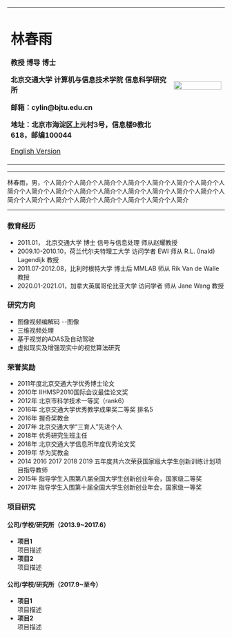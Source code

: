 <div>
<table border="0">
  <tr>
    <td width="75%">
      <h1>林春雨</h1>
      <p><b>教授 博导 博士</b></p>
      <p><b>北京交通大学 计算机与信息技术学院 信息科学研究所</b></p>
      <p><b>邮箱：cylin@bjtu.edu.cn</b></p>
      <p><b>地址：北京市海淀区上元村3号，信息楼9教北618，邮编100044</b></p>
      <p><a href="/index-en.html">English Version</a></p>
    </td>
    <td width="25%">
      <img src="/IMG_9849.jpg" width="100%">
    </td>
  </tr>
</table>
</div>

---

林春雨，男，个人简介个人简介个人简介个人简介个人简介个人简介个人简介个人简介个人简介个人简介个人简介个人简介个人简介个人简介个人简介个人简介个人简介个人简介个人简介个人简介个人简介个人简介个人简介个人简介

---

### 教育经历
- 2011.01， 北京交通大学 博士 信号与信息处理 师从赵耀教授
- 2009.10-2010.10，荷兰代尔夫特理工大学 访问学者  EWI  师从 R.L. (Inald) Lagendijk 教授
- 2011.07-2012.08，比利时根特大学  博士后 MMLAB 师从 Rik Van de Walle 教授
- 2020.01-2021.01，加拿大英属哥伦比亚大学  访问学者  师从 Jane Wang 教授


### 研究方向
- 图像视频编解码
--图像
- 三维视频处理
- 基于视觉的ADAS及自动驾驶
- 虚拟现实及增强现实中的视觉算法研究

### 荣誉奖励
- 2011年度北京交通大学优秀博士论文
- 2010年  IIHMSP2010国际会议最佳论文奖
- 2012年 北京市科学技术一等奖（rank6）
- 2016年 北京交通大学优秀教学成果奖二等奖 排名5
- 2016年  握奇奖教金
- 2017年 北京交通大学“三育人”先进个人
- 2018年 优秀研究生班主任
- 2018年 北京交通大学信息所年度优秀论文奖
- 2019年 华为奖教金
- 2014 2016 2017 2018 2019 五年度共六次荣获国家级大学生创新训练计划项目指导教师
- 2015年 指导学生入围第八届全国大学生创新创业年会，国家级二等奖
- 2017年 指导学生入围第十届全国大学生创新创业年会，国家级一等奖

### 项目研究
#### 公司/学校/研究所（2013.9~2017.6）
- **项目1**  
项目描述
- **项目2**  
项目描述

#### 公司/学校/研究所（2017.9~至今）
- **项目1**  
项目描述
- **项目2**  
项目描述
